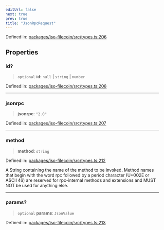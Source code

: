 ```yaml
---
editUrl: false
next: true
prev: true
title: "JsonRpcRequest"
---
```


Defined in: [packages/iso-filecoin/src/types.ts:206](https://github.com/hugomrdias/filecoin/blob/main/packages/iso-filecoin/src/types.ts#L206)

## Properties

### id?

> `optional` **id**: `null` \| `string` \| `number`

Defined in: [packages/iso-filecoin/src/types.ts:208](https://github.com/hugomrdias/filecoin/blob/main/packages/iso-filecoin/src/types.ts#L208)

***

### jsonrpc

> **jsonrpc**: `"2.0"`

Defined in: [packages/iso-filecoin/src/types.ts:207](https://github.com/hugomrdias/filecoin/blob/main/packages/iso-filecoin/src/types.ts#L207)

***

### method

> **method**: `string`

Defined in: [packages/iso-filecoin/src/types.ts:212](https://github.com/hugomrdias/filecoin/blob/main/packages/iso-filecoin/src/types.ts#L212)

A String containing the name of the method to be invoked. Method names that begin with the word rpc followed by a period character (U+002E or ASCII 46) are reserved for rpc-internal methods and extensions and MUST NOT be used for anything else.

***

### params?

> `optional` **params**: `JsonValue`

Defined in: [packages/iso-filecoin/src/types.ts:213](https://github.com/hugomrdias/filecoin/blob/main/packages/iso-filecoin/src/types.ts#L213)
